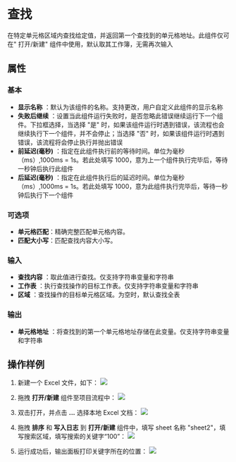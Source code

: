 # 查找

在特定单元格区域内查找给定值，并返回第一个查找到的单元格地址。此组件仅可在&quot; 打开/新建&quot; 组件中使用，默认取其工作簿，无需再次输入

## 属性

### 基本

- **显示名称** ：默认为该组件的名称。支持更改，用户自定义此组件的显示名称
- **失败后继续** ：设置当此组件运行失败时，是否忽略此错误继续运行下一个组件。下拉框选择，当选择 "是" 时，如果该组件运行时遇到错误，该流程也会继续执行下一个组件，并不会停止；当选择 "否" 时，如果该组件运行时遇到错误，该流程将会停止执行并抛出错误
- **前延迟(毫秒)** ：指定在此组件执行前的等待时间。单位为毫秒（ms）,1000ms = 1s。若此处填写 1000，意为上一个组件执行完毕后，等待一秒钟后执行此组件
- **后延迟(毫秒)** ：指定在此组件执行后的延迟时间。单位为毫秒（ms）,1000ms = 1s。若此处填写 1000，意为此组件执行完毕后，等待一秒钟后执行下一个组件

### 可选项

- **单元格匹配**：精确完整匹配单元格内容。
- **匹配大小写**：匹配查找内容大小写。

### 输入

- **查找内容** ：取此值进行查找。仅支持字符串变量和字符串
- **工作表** ：执行查找操作的目标工作表。仅支持字符串变量和字符串
- **区域** ：查找操作的目标单元格区域。为空时，默认查找全表

### 输出

- **单元格地址** ：将查找到的第一个单元格地址存储在此变量。仅支持字符串变量和字符串

## 操作样例

1. 新建一个 Excel 文件，如下：
![](https://docimages.blob.core.chinacloudapi.cn/images/Activities/Search1.png)

2. 拖拽 **打开/新建** 组件至项目流程中：
![](https://docimages.blob.core.chinacloudapi.cn/images/Activities/OpenExcel1.png)

3. 双击打开，并点击 **...** 选择本地 Excel 文档：
![](https://docimages.blob.core.chinacloudapi.cn/images/Activities/OpenExcel2.png)

4. 拖拽 **排序** 和 **写入日志** 到 **打开/新建** 组件中，填写 sheet 名称 "sheet2"，填写搜索区域，填写搜索的关键字“100”：
![](https://docimages.blob.core.chinacloudapi.cn/images/Activities/Search2.png)

5. 运行成功后，输出面板打印关键字所在的位置：
![](https://docimages.blob.core.chinacloudapi.cn/images/Activities/Search3.png)